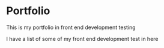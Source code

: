 # Portfolio
This is my portfolio in front end development testing

I have a list of some of my front end development test in here
